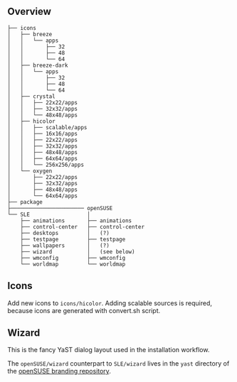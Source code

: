 Overview
--------

    ├── icons
    │   ├── breeze
    │   │   └── apps
    │   │       ├── 32
    │   │       ├── 48
    │   │       └── 64
    │   ├── breeze-dark
    │   │   └── apps
    │   │       ├── 32
    │   │       ├── 48
    │   │       └── 64
    │   ├── crystal
    │   │   ├── 22x22/apps
    │   │   ├── 32x32/apps
    │   │   └── 48x48/apps
    │   ├── hicolor
    │   │   ├── scalable/apps
    │   │   ├── 16x16/apps
    │   │   ├── 22x22/apps
    │   │   ├── 32x32/apps
    │   │   ├── 48x48/apps
    │   │   ├── 64x64/apps
    │   │   └── 256x256/apps
    │   └── oxygen
    │       ├── 22x22/apps
    │       ├── 32x32/apps
    │       ├── 48x48/apps
    │       └── 64x64/apps
    ├── package
    ├─────────────────────── openSUSE
    └── SLE                  │
        ├── animations       ├── animations
        ├── control-center   ├── control-center
        ├── desktops         │   (?)
        ├── testpage         ├── testpage
        ├── wallpapers       │   (?)
        ├── wizard           │   (see below)
        ├── wmconfig         ├── wmconfig
        └── worldmap         └── worldmap

Icons
-----

Add new icons to `icons/hicolor`. Adding scalable sources is required, because icons are generated with convert.sh script.

Wizard
------

This is the fancy YaST dialog layout used in the installation workflow.

The `openSUSE/wizard` counterpart to `SLE/wizard` lives
in the `yast` directory of the [openSUSE branding repository][branding].

[branding]: https://github.com/openSUSE/branding/tree/13.2/yast
